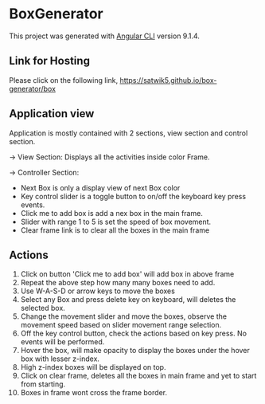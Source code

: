 # BoxGenerator

This project was generated with [Angular CLI](https://github.com/angular/angular-cli) version 9.1.4.

## Link for Hosting
Please click on the following link,
https://satwik5.github.io/box-generator/box

## Application view
Application is mostly contained with 2 sections, view section and control section.

-> View Section: Displays all the activities inside color Frame.

-> Controller Section:
   * Next Box is only a display view of next Box color
   * Key control slider is a toggle button to on/off the keyboard key press events.
   * Click me to add box is add a nex box in the main frame.
   * Slider with range 1 to 5 is set the speed of box movement.
   * Clear frame link is to clear all the boxes in the main frame

## Actions
1. Click on button 'Click me to add box' will add box in above frame
2. Repeat the above step how many many boxes need to add.
3. Use W-A-S-D or arrow keys to move the boxes
4. Select any Box and press delete key on keyboard, will deletes the selected box.
5. Change the movement slider and move the boxes, observe the movement speed based on slider movement range selection.
6. Off the key control button, check the actions based on key press. No events will be performed.
7. Hover the box, will make opacity to display the boxes under the hover box with lesser z-index.
8. High z-index boxes will be displayed on top.
9. Click on clear frame, deletes all the boxes in main frame and yet to start from starting.
10. Boxes in frame wont cross the frame border.

